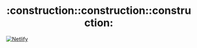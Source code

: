 <h1 align="center">
:construction::construction::construction:
</h1>

[![Netlify](https://www.netlify.com/img/deploy/button.svg)]()